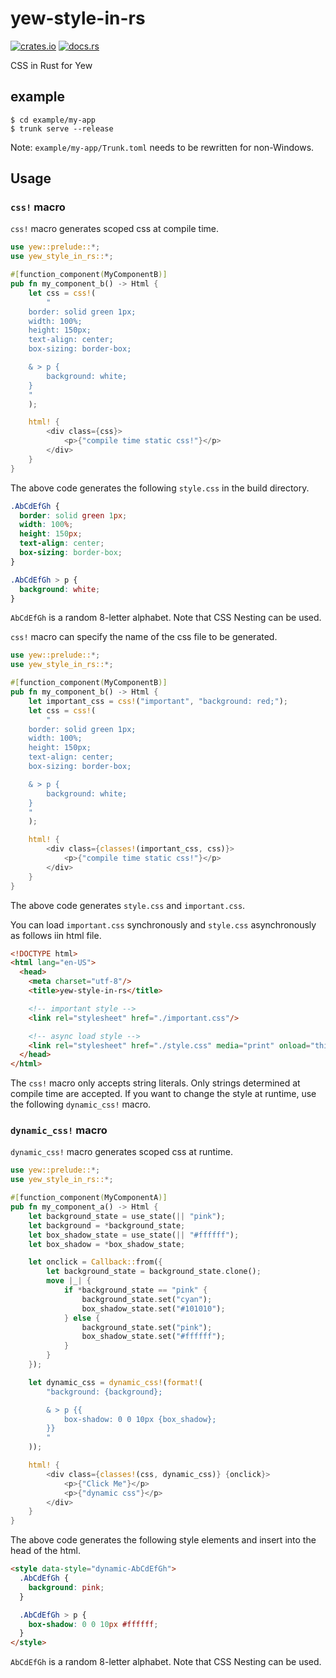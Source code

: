 # yew-style-in-rs
[![crates.io](https://img.shields.io/crates/v/yew-style-in-rs.svg)](https://crates.io/crates/yew-style-in-rs)
[![docs.rs](https://docs.rs/yew-style-in-rs/badge.svg)](https://docs.rs/yew-style-in-rs)

CSS in Rust for Yew

## example

```
$ cd example/my-app
$ trunk serve --release
```

Note: `example/my-app/Trunk.toml` needs to be rewritten for non-Windows.

## Usage

### `css!` macro

`css!` macro generates scoped css at compile time.

```rust
use yew::prelude::*;
use yew_style_in_rs::*;

#[function_component(MyComponentB)]
pub fn my_component_b() -> Html {
    let css = css!(
        "
    border: solid green 1px;
    width: 100%;
    height: 150px;
    text-align: center;
    box-sizing: border-box;

    & > p {
        background: white;
    }
    "
    );

    html! {
        <div class={css}>
            <p>{"compile time static css!"}</p>
        </div>
    }
}
```

The above code generates the following `style.css` in the build directory.

```css
.AbCdEfGh {
  border: solid green 1px;
  width: 100%;
  height: 150px;
  text-align: center;
  box-sizing: border-box;
}

.AbCdEfGh > p {
  background: white;
}
```

`AbCdEfGh` is a random 8-letter alphabet.
Note that CSS Nesting can be used.

`css!` macro can specify the name of the css file to be generated.

```rust
use yew::prelude::*;
use yew_style_in_rs::*;

#[function_component(MyComponentB)]
pub fn my_component_b() -> Html {
    let important_css = css!("important", "background: red;");
    let css = css!(
        "
    border: solid green 1px;
    width: 100%;
    height: 150px;
    text-align: center;
    box-sizing: border-box;

    & > p {
        background: white;
    }
    "
    );

    html! {
        <div class={classes!(important_css, css)}>
            <p>{"compile time static css!"}</p>
        </div>
    }
}
```

The above code generates `style.css` and `important.css`.

You can load `important.css` synchronously and `style.css` asynchronously as follows iin html file.

```html
<!DOCTYPE html>
<html lang="en-US">
  <head>
    <meta charset="utf-8"/>
    <title>yew-style-in-rs</title>

    <!-- important style -->
    <link rel="stylesheet" href="./important.css"/>

    <!-- async load style -->
    <link rel="stylesheet" href="./style.css" media="print" onload="this.media='all'">
  </head>
</html>
```

The `css!` macro only accepts string literals. Only strings determined at compile time are accepted.
If you want to change the style at runtime, use the following `dynamic_css!` macro.

### `dynamic_css!` macro

`dynamic_css!` macro generates scoped css at runtime.

```rust
use yew::prelude::*;
use yew_style_in_rs::*;

#[function_component(MyComponentA)]
pub fn my_component_a() -> Html {
    let background_state = use_state(|| "pink");
    let background = *background_state;
    let box_shadow_state = use_state(|| "#ffffff");
    let box_shadow = *box_shadow_state;

    let onclick = Callback::from({
        let background_state = background_state.clone();
        move |_| {
            if *background_state == "pink" {
                background_state.set("cyan");
                box_shadow_state.set("#101010");
            } else {
                background_state.set("pink");
                box_shadow_state.set("#ffffff");
            }
        }
    });

    let dynamic_css = dynamic_css!(format!(
        "background: {background};

        & > p {{
            box-shadow: 0 0 10px {box_shadow};
        }}
        "
    ));

    html! {
        <div class={classes!(css, dynamic_css)} {onclick}>
            <p>{"Click Me"}</p>
            <p>{"dynamic css"}</p>
        </div>
    }
}
```

The above code generates the following style elements and insert into the head of the html.

```html
<style data-style="dynamic-AbCdEfGh">
  .AbCdEfGh {
    background: pink;
  }

  .AbCdEfGh > p {
    box-shadow: 0 0 10px #ffffff;
  }
</style>
```

`AbCdEfGh` is a random 8-letter alphabet.
Note that CSS Nesting can be used.
